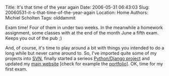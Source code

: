Title: It's that time of the year again
Date: 2006-05-31 06:43:03
Slug: 20060531-it-s-that-time-of-the-year-again
Location: Home
Authors: Michiel Scholten
Tags: olddammit

<p>Exam time! Four of them in under two weeks. In the meanwhile a homework assignment, some classes with at the end of the month June a fifth exam. Keeps you out of the pub ;)</p>

<p>And, of course, it's time to play around a bit with things you intended to do a long while but never came around to. So, I've imported quite some of my projects into <a href="http://subversion.tigris.org/">SVN</a>, finally started a serieos <a href="http://aquariusoft.org/page/html/overload/">Python/Django project</a> and updated my <a href="http://aquariusoft.org/">main website</a> [check for example the <a href="http://aquariusoft.org/page/portfolio/">portfolio</a>]. OK, time for my first exam.</p>